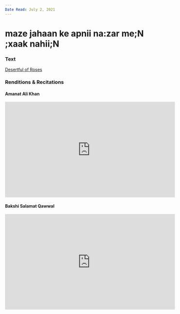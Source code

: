 ```yaml
---
Date Read: July 2, 2021
---
```


# maze jahaan ke apnii na:zar me;N ;xaak nahii;N

### Text
[Desertful of Roses](http://www.columbia.edu/itc/mealac/pritchett/00ghalib/114/index_114.html)

### Renditions & Recitations

#### Amanat Ali Khan

<iframe width="560" height="315" src="https://www.youtube.com/embed/Ws9GTAR9mJM" title="YouTube video player" frameborder="0" allow="accelerometer; autoplay; clipboard-write; encrypted-media; gyroscope; picture-in-picture" allowfullscreen></iframe>

#### Bakshi Salamat Qawwal

<iframe width="560" height="315" src="https://www.youtube.com/embed/HDyi0e-CzMM" title="YouTube video player" frameborder="0" allow="accelerometer; autoplay; clipboard-write; encrypted-media; gyroscope; picture-in-picture" allowfullscreen></iframe>

